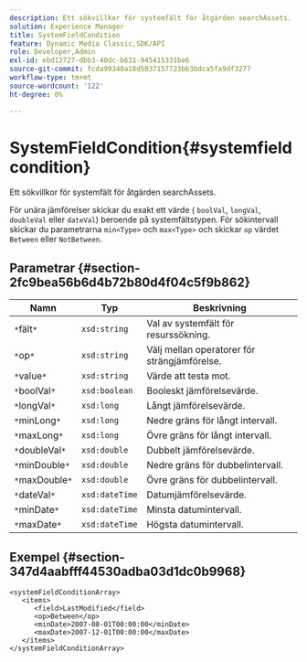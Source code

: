 ```yaml
---
description: Ett sökvillkor för systemfält för åtgärden searchAssets.
solution: Experience Manager
title: SystemFieldCondition
feature: Dynamic Media Classic,SDK/API
role: Developer,Admin
exl-id: ebd12727-dbb3-40dc-b631-945415331be6
source-git-commit: fcda99340a18d5037157723bb3bdca5fa9df3277
workflow-type: tm+mt
source-wordcount: '122'
ht-degree: 0%

---
```


# SystemFieldCondition{#systemfieldcondition}

Ett sökvillkor för systemfält för åtgärden searchAssets.

För unära jämförelser skickar du exakt ett värde ( `boolVal`, `longVal`, `doubleVal` eller `dateVal`) beroende på systemfältstypen. För sökintervall skickar du parametrarna `min<Type>` och `max<Type>` och skickar `op` värdet `Between` eller `NotBetween`.

## Parametrar {#section-2fc9bea56b6d4b72b80d4f04c5f9b862}

| Namn | Typ | Beskrivning |
|---|---|---|
| `*`fält`*` | `xsd:string` | Val av systemfält för resurssökning. |
| `*`op`*` | `xsd:string` | Välj mellan operatorer för strängjämförelse. |
| `*`value`*` | `xsd:string` | Värde att testa mot. |
| `*`boolVal`*` | `xsd:boolean` | Booleskt jämförelsevärde. |
| `*`longVal`*` | `xsd:long` | Långt jämförelsevärde. |
| `*`minLong`*` | `xsd:long` | Nedre gräns för långt intervall. |
| `*`maxLong`*` | `xsd:long` | Övre gräns för långt intervall. |
| `*`doubleVal`*` | `xsd:double` | Dubbelt jämförelsevärde. |
| `*`minDouble`*` | `xsd:double` | Nedre gräns för dubbelintervall. |
| `*`maxDouble`*` | `xsd:double` | Övre gräns för dubbelintervall. |
| `*`dateVal`*` | `xsd:dateTime` | Datumjämförelsevärde. |
| `*`minDate`*` | `xsd:dateTime` | Minsta datumintervall. |
| `*`maxDate`*` | `xsd:dateTime` | Högsta datumintervall. |

## Exempel {#section-347d4aabfff44530adba03d1dc0b9968}

```
<systemFieldConditionArray>
   <items>
      <field>LastModified</field>
      <op>Between</op>
      <minDate>2007-08-01T00:00:00</minDate>
      <maxDate>2007-12-01T00:00:00</maxDate>
   </items>
</systemFieldConditionArray>
```
